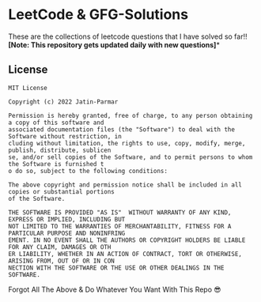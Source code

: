 # LeetCode & GFG-Solutions
These are the collections of leetcode questions that I have solved so far!! **[Note: This repository gets updated daily with new questions]*** 

<!-- LICENSE -->
## License

```
MIT License

Copyright (c) 2022 Jatin-Parmar

Permission is hereby granted, free of charge, to any person obtaining a copy of this software and
associated documentation files (the "Software") to deal with the Software without restriction, in
cluding without limitation, the rights to use, copy, modify, merge, publish, distribute, sublicen
se, and/or sell copies of the Software, and to permit persons to whom the Software is furnished t
o do so, subject to the following conditions:

The above copyright and permission notice shall be included in all copies or substantial portions
of the Software.

THE SOFTWARE IS PROVIDED "AS IS"  WITHOUT WARRANTY OF ANY KIND, EXPRESS OR IMPLIED, INCLUDING BUT 
NOT LIMITED TO THE WARRANTIES OF MERCHANTABILITY, FITNESS FOR A PARTICULAR PURPOSE AND NONINFRING
EMENT. IN NO EVENT SHALL THE AUTHORS OR COPYRIGHT HOLDERS BE LIABLE FOR ANY CLAIM, DAMAGES OR OTH
ER LIABILITY, WHETHER IN AN ACTION OF CONTRACT, TORT OR OTHERWISE, ARISING FROM, OUT OF OR IN CON
NECTION WITH THE SOFTWARE OR THE USE OR OTHER DEALINGS IN THE SOFTWARE.

```
Forgot All The Above & Do Whatever You Want With This Repo 😎
